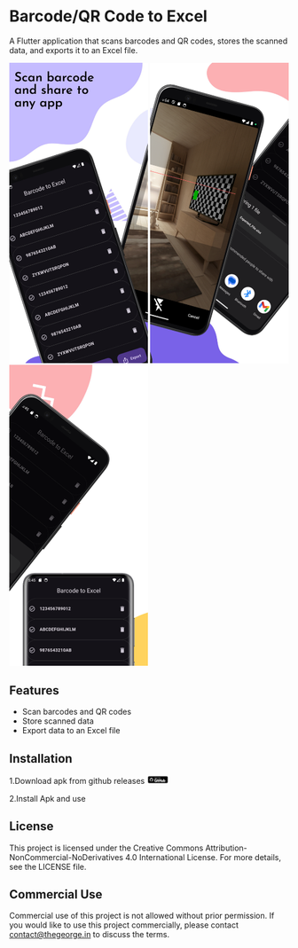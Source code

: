 # Barcode/QR Code to Excel

A Flutter application that scans barcodes and QR codes, stores the scanned data, and exports it to an Excel file.

<p float="left">
  <img src="https://github.com/geoseiden/barqr-to-excel/blob/main/assets/screenshot1.png?raw=true" width="250"/>
  <img src="https://github.com/geoseiden/barqr-to-excel/blob/main/assets/screenshot2.png?raw=true" width="250"/> 
  <img src="https://github.com/geoseiden/barqr-to-excel/blob/main/assets/screenshot3.png?raw=true" width="250"/>
</p>

## Features

- Scan barcodes and QR codes
- Store scanned data
- Export data to an Excel file

## Installation

1.Download apk from github releases
[<img src="https://github.com/geoseiden/barqr-to-excel/blob/main/assets/git.png?raw=true" width="40">](https://github.com/geoseiden/barqr-to-excel/releases/download/1.0/app-release.apk)

2.Install Apk and use

## License

This project is licensed under the Creative Commons Attribution-NonCommercial-NoDerivatives 4.0 International License. For more details, see the LICENSE file.

## Commercial Use

Commercial use of this project is not allowed without prior permission. If you would like to use this project commercially, please contact contact@thegeorge.in to discuss the terms.
